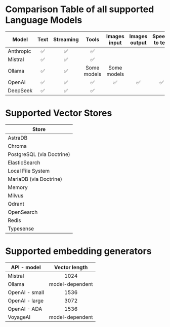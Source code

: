 # Comparison Table of all supported Language Models

| Model     | Text | Streaming |    Tools    | Images input | Images output | Speech to text |
| --------- | :--: | :-------: |:-----------:| :----------: | :-----------: | :------------: |
| Anthropic |  ✅  |    ✅     |      ✅      |              |               |                |
| Mistral   |  ✅  |    ✅     |      ✅      |              |               |                |
| Ollama    |  ✅  |    ✅     | Some models | Some models  |               |                |
| OpenAI    |  ✅  |    ✅     |      ✅      |      ✅      |      ✅       |       ✅       |
| DeepSeek  |  ✅  |    ✅     |      ✅      |              |               |                |

# Supported Vector Stores

| Store                     |
| ------------------------- |
| AstraDB                   |
| Chroma                    |
| PostgreSQL (via Doctrine) |
| ElasticSearch             |
| Local File System         |
| MariaDB (via Doctrine)    |
| Memory                    |
| Milvus                    |
| Qdrant                    |
| OpenSearch                |
| Redis                     |
| Typesense                 |

# Supported embedding generators

| API - model    |  Vector length  |
| -------------- | :-------------: |
| Mistral        |      1024       |
| Ollama         | model-dependent |
| OpenAI - small |      1536       |
| OpenAI - large |      3072       |
| OpenAI - ADA   |      1536       |
| VoyageAI       | model-dependent |
